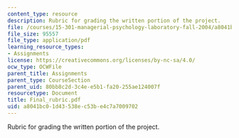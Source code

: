```yaml
---
content_type: resource
description: Rubric for grading the written portion of the project.
file: /courses/15-301-managerial-psychology-laboratory-fall-2004/a8041bc01d43538ec53be4c7a7009702_Final_rubric.pdf
file_size: 95557
file_type: application/pdf
learning_resource_types:
- Assignments
license: https://creativecommons.org/licenses/by-nc-sa/4.0/
ocw_type: OCWFile
parent_title: Assignments
parent_type: CourseSection
parent_uid: 80bb8c2d-3c4e-e5b1-fa20-255ae124007f
resourcetype: Document
title: Final_rubric.pdf
uid: a8041bc0-1d43-538e-c53b-e4c7a7009702
---
```

Rubric for grading the written portion of the project.